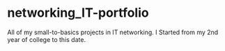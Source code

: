 # networking_IT-portfolio
All of my small-to-basics projects in IT networking. I Started from my 2nd year of college to this date. 
